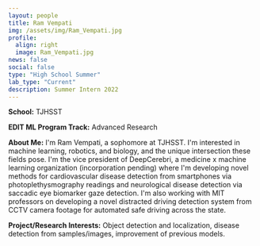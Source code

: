 ```yaml
---
layout: people
title: Ram Vempati
img: /assets/img/Ram_Vempati.jpg
profile:
  align: right
  image: Ram_Vempati.jpg
news: false
social: false
type: "High School Summer"
lab_type: "Current"
description: Summer Intern 2022
---
```


**School:** TJHSST

**EDIT ML Program Track:**
Advanced Research

**About Me:**
I'm Ram Vempati, a sophomore at TJHSST. I'm interested in machine learning, robotics, and biology, and the unique intersection these fields pose. I'm the vice president of DeepCerebri, a medicine x machine learning organization (incorporation pending) where I'm developing novel methods for cardiovascular disease detection from smartphones via photoplethysmography readings and neurological disease detection via saccadic eye biomarker gaze detection. I'm also working with MIT professors on developing a novel distracted driving detection system from CCTV camera footage for automated safe driving across the state. 

**Project/Research Interests:**
Object detection and localization, disease detection from samples/images, improvement of previous models.
